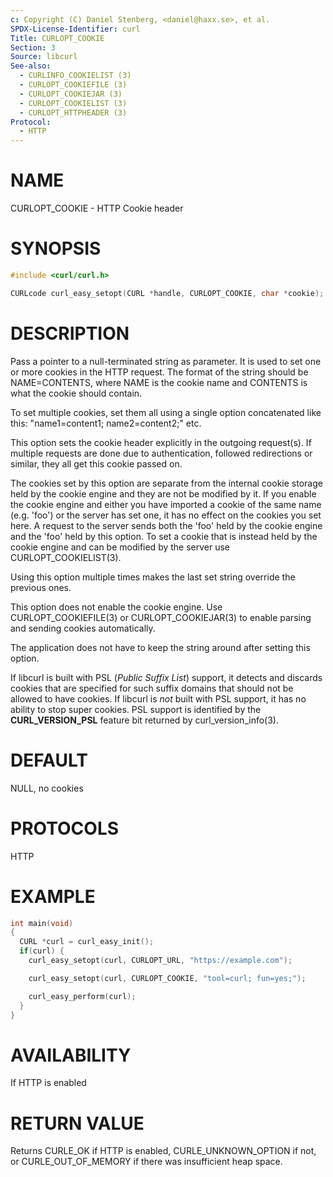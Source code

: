 ```yaml
---
c: Copyright (C) Daniel Stenberg, <daniel@haxx.se>, et al.
SPDX-License-Identifier: curl
Title: CURLOPT_COOKIE
Section: 3
Source: libcurl
See-also:
  - CURLINFO_COOKIELIST (3)
  - CURLOPT_COOKIEFILE (3)
  - CURLOPT_COOKIEJAR (3)
  - CURLOPT_COOKIELIST (3)
  - CURLOPT_HTTPHEADER (3)
Protocol:
  - HTTP
---
```


# NAME

CURLOPT_COOKIE - HTTP Cookie header

# SYNOPSIS

~~~c
#include <curl/curl.h>

CURLcode curl_easy_setopt(CURL *handle, CURLOPT_COOKIE, char *cookie);
~~~

# DESCRIPTION

Pass a pointer to a null-terminated string as parameter. It is used to set one
or more cookies in the HTTP request. The format of the string should be
NAME=CONTENTS, where NAME is the cookie name and CONTENTS is what the cookie
should contain.

To set multiple cookies, set them all using a single option concatenated like
this: "name1=content1; name2=content2;" etc.

This option sets the cookie header explicitly in the outgoing request(s). If
multiple requests are done due to authentication, followed redirections or
similar, they all get this cookie passed on.

The cookies set by this option are separate from the internal cookie storage
held by the cookie engine and they are not be modified by it. If you enable
the cookie engine and either you have imported a cookie of the same name
(e.g. 'foo') or the server has set one, it has no effect on the cookies you
set here. A request to the server sends both the 'foo' held by the cookie
engine and the 'foo' held by this option. To set a cookie that is instead held
by the cookie engine and can be modified by the server use
CURLOPT_COOKIELIST(3).

Using this option multiple times makes the last set string override the
previous ones.

This option does not enable the cookie engine. Use CURLOPT_COOKIEFILE(3)
or CURLOPT_COOKIEJAR(3) to enable parsing and sending cookies
automatically.

The application does not have to keep the string around after setting this
option.

If libcurl is built with PSL (*Public Suffix List*) support, it detects and
discards cookies that are specified for such suffix domains that should not be
allowed to have cookies. If libcurl is *not* built with PSL support, it has no
ability to stop super cookies. PSL support is identified by the
**CURL_VERSION_PSL** feature bit returned by curl_version_info(3).

# DEFAULT

NULL, no cookies

# PROTOCOLS

HTTP

# EXAMPLE

~~~c
int main(void)
{
  CURL *curl = curl_easy_init();
  if(curl) {
    curl_easy_setopt(curl, CURLOPT_URL, "https://example.com");

    curl_easy_setopt(curl, CURLOPT_COOKIE, "tool=curl; fun=yes;");

    curl_easy_perform(curl);
  }
}
~~~

# AVAILABILITY

If HTTP is enabled

# RETURN VALUE

Returns CURLE_OK if HTTP is enabled, CURLE_UNKNOWN_OPTION if not, or
CURLE_OUT_OF_MEMORY if there was insufficient heap space.
